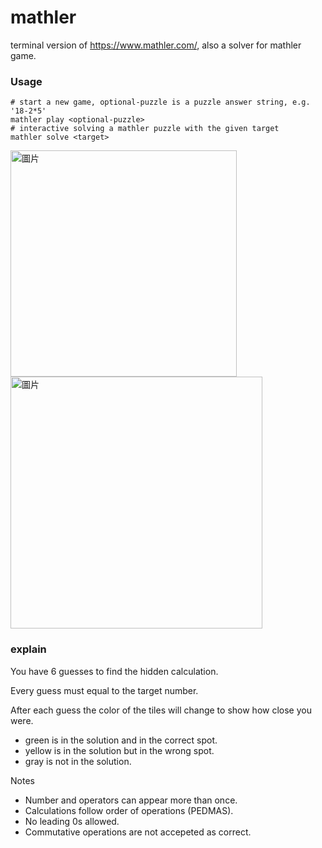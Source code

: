 # mathler

terminal version of https://www.mathler.com/, also a solver for mathler game.

### Usage

```shell
# start a new game, optional-puzzle is a puzzle answer string, e.g. '18-2*5'
mathler play <optional-puzzle>
# interactive solving a mathler puzzle with the given target
mathler solve <target>
```

<img width="362" alt="圖片" src="https://user-images.githubusercontent.com/22004511/153752508-67fdab9e-c3c2-4e6d-a2ac-bd214f30f717.png">
<img width="403" alt="圖片" src="https://user-images.githubusercontent.com/22004511/153770594-4a325a79-4252-4b3b-9a93-6e557330edb4.png">

### explain

You have 6 guesses to find the hidden calculation.

Every guess must equal to the target number.

After each guess the color of the tiles will change to show how close you were.

- green is in the solution and in the correct spot.
- yellow is in the solution but in the wrong spot.
- gray is not in the solution.

Notes

- Number and operators can appear more than once.
- Calculations follow order of operations (PEDMAS).
- No leading 0s allowed.
- Commutative operations are not accepeted as correct.
